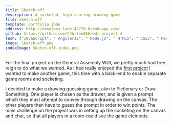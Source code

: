 ```yaml
---
title: Sketch-off
description: A socketed, high-scoring drawing game
file: sketch-off
template: portfolio.jade
address: http://nameless-lake-45770.herokuapp.com/
github: https://github.com/CJAllen056/wdi-project-4
tech: ["JavaScript", " AngularJS", " Node.js", " HTML5", " CSS3", " MongoDB"]
image: Sketch-off.png
indexImage: Sketch-off-index.png
---
```


For the final project on the General Assembly WDI, we pretty much had free reign to do what we wanted. As I had really enjoyed the [first project](../split/index.md) I wanted to make another game, this time with a back-end to enable separate game rooms and socketing.

I decided to make a drawing guessing game, akin to Pictionary or Draw Something. One player is chosen as the drawer, and is given a prompt which they must attempt to convey through drawing on the canvas. The other players then have to guess the prompt in order to win points. The main challenge on the project was in setting up the socketing on the canvas and chat, so that all players in a room could see the game elements.
